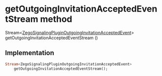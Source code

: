 


# getOutgoingInvitationAcceptedEventStream method








Stream&lt;[ZegoSignalingPluginOutgoingInvitationAcceptedEvent](../../zego_uikit_prebuilt_live_audio_room/ZegoSignalingPluginOutgoingInvitationAcceptedEvent-class.md)> getOutgoingInvitationAcceptedEventStream
()








## Implementation

```dart
Stream<ZegoSignalingPluginOutgoingInvitationAcceptedEvent>
    getOutgoingInvitationAcceptedEventStream();
```







